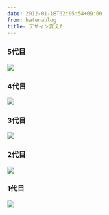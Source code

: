 ```yaml
---
date: 2012-01-18T02:05:54+09:00
from: hatenablog
title: デザイン変えた
---
```



<div class="section">
    <h3>5代目</h3>
    <p><img src="http://dl.dropbox.com/u/5978869/image/20120118_020510.png" class="frame"/></p>

</div>
<div class="section">
    <h3>4代目</h3>
    <p><img src="http://dl.dropbox.com/u/5978869/image/20120114_222406.png" class="frame"/></p>

</div>
<div class="section">
    <h3>3代目</h3>
    <p><img src="http://dl.dropbox.com/u/5978869/image/20111128_195808.png" class="frame"/></p>

</div>
<div class="section">
    <h3>2代目</h3>
    <p><img src="http://dl.dropbox.com/u/5978869/image/20111126_080034.png"  class="frame"/></p>

</div>
<div class="section">
    <h3>1代目</h3>
    <p><img src="http://dl.dropbox.com/u/5978869/image/20111126_080252.png" class="frame" /></p>

</div>
